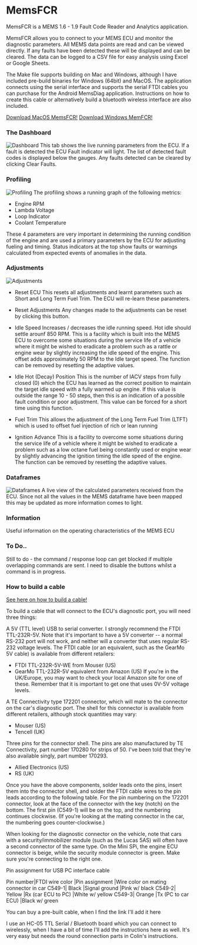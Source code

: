 # MemsFCR 
MemsFCR is a MEMS 1.6 - 1.9 Fault Code Reader and Analytics application.

MemsFCR allows you to connect to your MEMS ECU and monitor the diagnostic parameters.
All MEMS data points are read and can be viewed directly. If any faults have been detected these will be displayed and can be cleared.
The data can be logged to a CSV file for easy analysis using Excel or Google Sheets.

The Make file supports building on Mac and Windows, although I have included pre-build binaries for Windows (64bit) and MacOS.
The application connects using the serial interface and supports the serial FTDI cables you can purchase for the Android MemsDiag application. Instructions on how to create this cable or alternatively build a bluetooth wireless interface are also included.

[Download MacOS MemsFCR!](./dist/MacOs-MemsFCR.zip)
[Download Windows MemFCR!](./dist/Windows-MemsFCR.zip)

### The Dashboard
![Dashboard](./resources/screenshots/dashboard.png)
This tab shows the live running parameters from the ECU. If a fault is detected the ECU Fault indicator will light. The list of detected fault codes is displayed below the gauges. Any faults detected can be cleared by clicking Clear Faults.

### Profiling
![Profiling](./resources/screenshots/profiling.png)
The profiling shows a running graph of the following metrics:
* Engine RPM
* Lambda Voltage
* Loop Indicator
* Coolant Temperature

These 4 parameters are very important in determining the running condition of the engine and are used a primary parameters by the ECU for adjusting fueling and timing. Status indicators at the top show faults or warnings calculated from expected events of anomalies in the data. 

### Adjustments
![Adjustments](./resources/screenshots/adjustments.png)
* Reset ECU
This resets all adjustments and learnt parameters such as Short and Long Term Fuel Trim. The ECU will re-learn these parameters. 

* Reset Adjustments
Any changes made to the adjustments can be reset by clicking this button.

* Idle Speed
Increases / decreases the idle running speed. Hot idle should settle arounf 850 RPM.
This is a facility which is built into the MEMS ECU to overcome some situations during the service life of a vehicle where it might be wished to eradicate a problem such as a rattle or engine wear by slightly increasing the idle speed of the engine. This offset adds approximately 50 RPM to the Idle target speed. The function can be removed by resetting the adaptive values.

* Idle Hot (Decay) Position
 This is the number of IACV steps from fully closed (0) which the ECU has learned as the correct position to maintain the target idle speed with a fully warmed up engine. If this value is outside the range 10 - 50 steps, then this is an indication of a possible fault condition or poor adjustment. This value can be forced for a short time using this function.

* Fuel Trim
This allows the adjustment of the Long Term Fuel Trim (LTFT) which is used to offset fuel injection of rich or lean running

* Ignition Advance
This is a facility to overcome some situations during the service life of a vehicle where it might be wished to eradicate a problem such as a low octane fuel being constantly used or engine wear by slightly advancing the ignition timing the idle speed of the engine. The function can be removed by resetting the adaptive values.

### Dataframes
![Dataframes](./resources/screenshots/dataframes.png)
A live view of the calculated parameters received from the ECU. Since not all the values in the MEMS dataframe have been mapped this may be updated as more information comes to light.

### Information
Useful information on the operating characteristics of the MEMS ECU

### To Do..
Still to do - the command / response loop can get blocked if multiple overlapping commands are sent. I need to disable the buttons whilst a command is in progress.

### How to build a cable
[See here on how to build a cable!](https://colinbourassa.github.io/car_stuff/mems_interface/#building-a-cable)

To build a cable that will connect to the ECU's diagnostic port, you will need three things:

A 5V (TTL level) USB to serial converter. I strongly recommend the FTDI TTL-232R-5V. Note that it's important to have a 5V converter -- a normal RS-232 port will not work, and neither will a converter that uses regular RS-232 voltage levels. The FTDI cable (or an equivalent, such as the GearMo 5V cable) is available from different retailers:

* FTDI TTL-232R-5V-WE from Mouser (US)
* GearMo TTL-232R-5V equivalent from Amazon (US)
If you're in the UK/Europe, you may want to check your local Amazon site for one of these. Remember that it is important to get one that uses 0V-5V voltage levels.

A TE Connectivity type 172201 connector, which will mate to the connector on the car's diagnostic port. The shell for this connector is available from different retailers, although stock quantities may vary:

* Mouser (US)
* Tencell (UK)

Three pins for the connector shell. The pins are also manufactured by TE Connectivity, part number 170280 for strips of 50. I've been told that they're also available singly, part number 170293.

* Allied Electronics (US)
* RS (UK)

Once you have the above components, solder leads onto the pins, insert them into the connector shell, and solder the FTDI cable wires to the pin leads according to the following table. For the pin numbering on the 172201 connector, look at the face of the connector with the key (notch) on the bottom. The first pin (C549-1) will be on the top, and the numbering continues clockwise. (If you're looking at the mating connector in the car, the numbering goes counter-clockwise.)

When looking for the diagnostic connector on the vehicle, note that cars with a security/immobilizer module (such as the Lucas 5AS) will often have a second connector of the same type. On the Mini SPi, the engine ECU connector is beige, while the security module connector is green. Make sure you're connecting to the right one.

Pin assignment for USB PC interface cable

Pin number|FTDI wire color	|Pin assignment	|Wire color on mating connector in car
C549-1| Black	|Signal ground	|Pink w/ black
C549-2|	Yellow	|Rx (car ECU to PC)	|White w/ yellow
C549-3|	Orange	|Tx (PC to car ECU)	|Black w/ green


You can buy a pre-built cable, when I find the link I'll add it here

I use an HC-05 TTL Serial / Bluetooth board which you can connect to wirelessly, when I have a bit of time I'll add the instructions here as well.
It's very easy but needs the round connection parts in Colin's instructions.